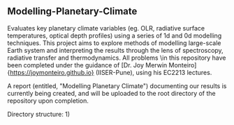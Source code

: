 ## Modelling-Planetary-Climate
Evaluates key planetary climate variables (eg. OLR, radiative surface temperatures, optical depth profiles) using a series of 1d and 0d modelling techniques. This project aims to explore methods of modelling large-scale Earth system and interpreting the results through the lens of spectroscopy, radiative transfer and thermodynamics. All problems \in this repository have been completed under the guidance of [Dr. Joy Merwin Monteiro]{https://joymonteiro.github.io} (IISER-Pune), using his EC2213 lectures.

A report (entitled, "Modelling Planetary Climate") documenting our results is currently being created, and will be uploaded to the root directory of the repository upon completion.

Directory structure:
1) 
